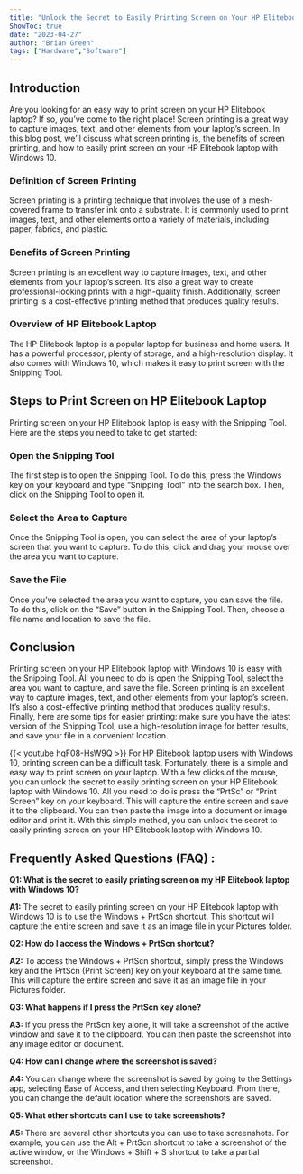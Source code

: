 ```yaml
---
title: "Unlock the Secret to Easily Printing Screen on Your HP Elitebook Laptop with Windows 10!"
ShowToc: true 
date: "2023-04-27"
author: "Brian Green" 
tags: ["Hardware","Software"]
---
```

## Introduction
Are you looking for an easy way to print screen on your HP Elitebook laptop? If so, you’ve come to the right place! Screen printing is a great way to capture images, text, and other elements from your laptop’s screen. In this blog post, we’ll discuss what screen printing is, the benefits of screen printing, and how to easily print screen on your HP Elitebook laptop with Windows 10.

### Definition of Screen Printing
Screen printing is a printing technique that involves the use of a mesh-covered frame to transfer ink onto a substrate. It is commonly used to print images, text, and other elements onto a variety of materials, including paper, fabrics, and plastic.

### Benefits of Screen Printing
Screen printing is an excellent way to capture images, text, and other elements from your laptop’s screen. It’s also a great way to create professional-looking prints with a high-quality finish. Additionally, screen printing is a cost-effective printing method that produces quality results.

### Overview of HP Elitebook Laptop
The HP Elitebook laptop is a popular laptop for business and home users. It has a powerful processor, plenty of storage, and a high-resolution display. It also comes with Windows 10, which makes it easy to print screen with the Snipping Tool.

## Steps to Print Screen on HP Elitebook Laptop
Printing screen on your HP Elitebook laptop is easy with the Snipping Tool. Here are the steps you need to take to get started:

### Open the Snipping Tool
The first step is to open the Snipping Tool. To do this, press the Windows key on your keyboard and type “Snipping Tool” into the search box. Then, click on the Snipping Tool to open it.

### Select the Area to Capture
Once the Snipping Tool is open, you can select the area of your laptop’s screen that you want to capture. To do this, click and drag your mouse over the area you want to capture.

### Save the File
Once you’ve selected the area you want to capture, you can save the file. To do this, click on the “Save” button in the Snipping Tool. Then, choose a file name and location to save the file.

## Conclusion
Printing screen on your HP Elitebook laptop with Windows 10 is easy with the Snipping Tool. All you need to do is open the Snipping Tool, select the area you want to capture, and save the file. Screen printing is an excellent way to capture images, text, and other elements from your laptop’s screen. It’s also a cost-effective printing method that produces quality results. Finally, here are some tips for easier printing: make sure you have the latest version of the Snipping Tool, use a high-resolution image for better results, and save your file in a convenient location.

{{< youtube hqF08-HsW9Q >}} 
For HP Elitebook laptop users with Windows 10, printing screen can be a difficult task. Fortunately, there is a simple and easy way to print screen on your laptop. With a few clicks of the mouse, you can unlock the secret to easily printing screen on your HP Elitebook laptop with Windows 10. All you need to do is press the “PrtSc” or “Print Screen” key on your keyboard. This will capture the entire screen and save it to the clipboard. You can then paste the image into a document or image editor and print it. With this simple method, you can unlock the secret to easily printing screen on your HP Elitebook laptop with Windows 10.

## Frequently Asked Questions (FAQ) :
**Q1: What is the secret to easily printing screen on my HP Elitebook laptop with Windows 10?**

**A1:** The secret to easily printing screen on your HP Elitebook laptop with Windows 10 is to use the Windows + PrtScn shortcut. This shortcut will capture the entire screen and save it as an image file in your Pictures folder.

**Q2: How do I access the Windows + PrtScn shortcut?**

**A2:** To access the Windows + PrtScn shortcut, simply press the Windows key and the PrtScn (Print Screen) key on your keyboard at the same time. This will capture the entire screen and save it as an image file in your Pictures folder.

**Q3: What happens if I press the PrtScn key alone?**

**A3:** If you press the PrtScn key alone, it will take a screenshot of the active window and save it to the clipboard. You can then paste the screenshot into any image editor or document.

**Q4: How can I change where the screenshot is saved?**

**A4:** You can change where the screenshot is saved by going to the Settings app, selecting Ease of Access, and then selecting Keyboard. From there, you can change the default location where the screenshots are saved.

**Q5: What other shortcuts can I use to take screenshots?**

**A5:** There are several other shortcuts you can use to take screenshots. For example, you can use the Alt + PrtScn shortcut to take a screenshot of the active window, or the Windows + Shift + S shortcut to take a partial screenshot.




